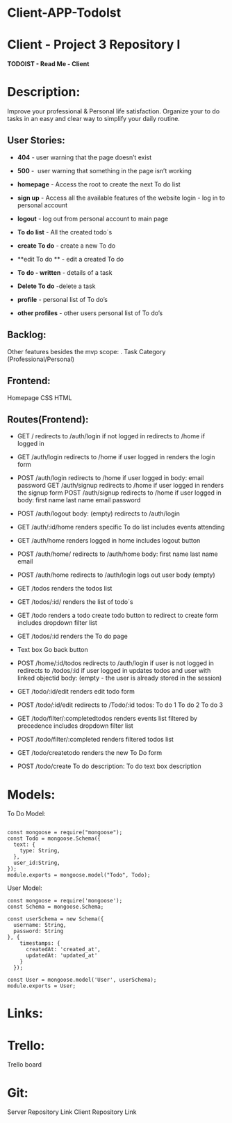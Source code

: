 # Client-APP-TodoIst
# Client - Project 3 Repository I
**TODOIST - Read Me - Client**


# Description:
Improve your professional & Personal life satisfaction. Organize your to do tasks in an easy and clear way to simplify your daily routine.

## User Stories:
- **404** - user warning that the page doesn’t exist 

- **500** -  user warning that something in the page isn’t working

- **homepage** -  Access the root to create the next To do list

- **sign up** - Access all the available features of the website login - log in to personal account

- **logout** - log out from personal account to main page 

- **To do list** - All the created todo´s 

- **create To do** - create a new To do 

- **edit To do ** - edit a created To do 

- **To do - written** - details of a task

- **Delete To do** -delete a task

- **profile** - personal list of To do’s

- **other profiles** - other users personal list of To do’s


## Backlog:
Other features besides the mvp scope:
. Task Category (Professional/Personal)


## Frontend:
Homepage
CSS
HTML


## Routes(Frontend):
- GET /
redirects to /auth/login if not logged in
redirects to /home if logged in

- GET /auth/login
redirects to /home if user logged in
renders the login form

- POST /auth/login
redirects to /home if user logged in
body:
email
password
GET /auth/signup
redirects to /home if user logged in
renders the signup form
POST /auth/signup
redirects to /home if user logged in
body:
first name
last name
email
password

- POST /auth/logout
body: (empty)
redirects to /auth/login

- GET /auth/:id/home
renders specific To do list
includes events attending

- GET /auth/home
renders logged in home
includes logout button

- POST /auth/home/
redirects to /auth/home
body:
first name
last name
email

- POST /auth/home
redirects to /auth/login
logs out user
body (empty)

- GET /todos
renders the todos list

- GET /todos/:id/
renders the list of todo´s

- GET /todo
renders a todo
create todo button to redirect to create form
includes dropdown filter list

- GET /todos/:id
renders the To do page

- Text box
Go back button

- POST /home/:id/todos
redirects to /auth/login if user is not logged in
redirects to /todos/:id if user logged in
updates todos and user with linked objectid
body: (empty - the user is already stored in the session)

- GET /todo/:id/edit
renders edit todo form

- POST /todo/:id/edit
redirects to /Todo/:id
todos:
To do 1
To do 2
To do 3

- GET /todo/filter/:completedtodos
renders events list filtered by precedence
includes dropdown filter list

- POST /todo/filter/:completed
renders filtered todos list

- GET /todo/createtodo
renders the new To Do form

- POST /todo/create
To do description:
To do text box description


# Models:

To Do Model:

```  
 
const mongoose = require("mongoose");
const Todo = mongoose.Schema({
  text: {
    type: String,
  },
  user_id:String,
});
module.exports = mongoose.model("Todo", Todo);
```

User Model:

``` 
const mongoose = require('mongoose');
const Schema = mongoose.Schema;

const userSchema = new Schema({
  username: String,
  password: String
}, {
    timestamps: {
      createdAt: 'created_at',
      updatedAt: 'updated_at'
    }
  });

const User = mongoose.model('User', userSchema);
module.exports = User;
```

# Links:

# Trello:
Trello board

# Git:
Server Repository Link
Client Repository Link
